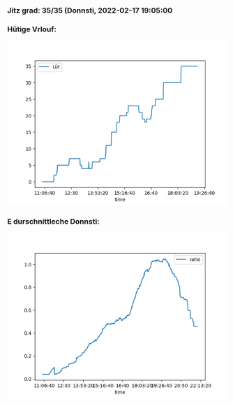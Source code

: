 ### Jitz grad: 35/35 (Donnsti, 2022-02-17 19:05:00

### Hütige Vrlouf:
![Graph](Today.png)

### E durschnittleche Donnsti:
![Graph](Donnsti.png)